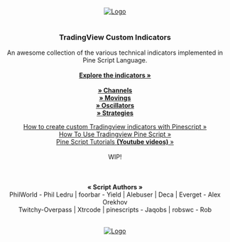 
<!-- PROJECT LOGO -->
<br />
<p align="center">

<a href="#">
    <img src="https://user-images.githubusercontent.com/3318070/59157395-5dcf3200-8a99-11e9-96d4-a70e29062173.jpg" alt="Logo">
  </a>
  <br />
  <br />
   <h3 align="center"><strong>TradingView Custom Indicators</strong></h3>
  <p align="center">
    An awesome collection of the various technical indicators implemented in Pine Script Language.
  
<br />
<br />
    <a href="https://github.com/f13end/tradingview-custom-indicators"><strong>Explore the indicators »</strong></a>
    <br />
      <br />
      <a href="https://github.com/f13end/tradingview-custom-indicators/tree/master/channels"><strong>» Channels </strong></a>
    <br />
     <a href="https://github.com/f13end/tradingview-custom-indicators/tree/master/movings"><strong>» Movings </strong></a>
    <br />
     <a href="https://github.com/f13end/tradingview-custom-indicators/tree/master/oscillators"><strong>» Oscillators </strong></a>
    <br />
    <a href="https://github.com/f13end/tradingview-custom-indicators/tree/master/strategies"><strong>» Strategies </strong></a>
    <br />
   <p align="center">
   <a href="https://medium.com/@robswc/how-to-create-custom-tradingview-indicators-with-pinescript-2fb31a66a191">How to create custom Tradingview indicators with Pinescript »</a>
     <br />
     <a href="https://www.youtube.com/watch?v=Kwlxngw1YBY">How To Use Tradingview Pine Script »</a>
    <br />
    <a href="https://www.youtube.com/playlist?list=PLUseeqY5qQGXLsmK6FRH6yjkcg54a-d1U">Pine Script Tutorials <b>(Youtube videos)</b> »</a>
    
     
   <br />
   <br />
   WIP!
   <br />
    <br />
       <br />
<br />
   <strong>« Script Authors »</strong><br />
    PhilWorld - Phil Ledru | foorbar - Yield | Alebuser | Deca | Everget - Alex Orekhov <br />
    Twitchy-Overpass | Xtrcode | pinescripts - Jaqobs | robswc - Rob

<br />
<br />
</p>
<p align="center">
  <a href="#">
    <img src="https://user-images.githubusercontent.com/3318070/59153114-f5a13180-8a41-11e9-881a-71340d5400fb.png" alt="Logo">
  </a>
</p>
</p>




